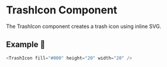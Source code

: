 # TrashIcon Component

The TrashIcon component creates a trash icon using inline SVG.

## Example 🚀

```javascript
<TrashIcon fill="#000" height="20" width="20" />
```
